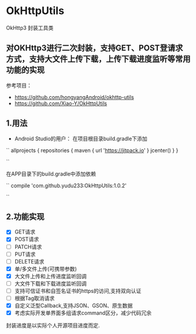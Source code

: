 # OkHttpUtils
OkHttp3 封装工具类

## 对OKHttp3进行二次封装，支持GET、POST登请求方式，支持大文件上传下载，上传下载进度监听等常用功能的实现

参考项目：
- https://github.com/hongyangAndroid/okhttp-utils
- https://github.com/Xiao-Y/OkHttpUtils

## 1.用法
- Android Studio的用户：
在项目根目录build.gradle下添加

``
allprojects {
    repositories {
        maven { url 'https://jitpack.io' }
        jcenter()
    }
}

``

在APP目录下的build.gradle中添加依赖

``
    compile 'com.github.yudu233:OkHttpUtils:1.0.2'
    
``

## 2.功能实现
- [x] GET请求
- [x] POST请求
- [ ] PATCH请求
- [ ] PUT请求
- [ ] DELETE请求
- [x] 单/多文件上传(可携带参数)
- [x] 大文件上传和上传进度监听回调
- [ ] 大文件下载和下载进度监听回调
- [ ] 支持可信证书和自签名证书的https的访问,支持双向认证
- [ ] 根据Tag取消请求
- [x] 自定义泛型Callback,支持JSON、GSON、原生数据
- [x] 考虑实际开发单界面多组请求command区分，减少代码冗余

封装进度是以实际个人开源项目进度而定.

